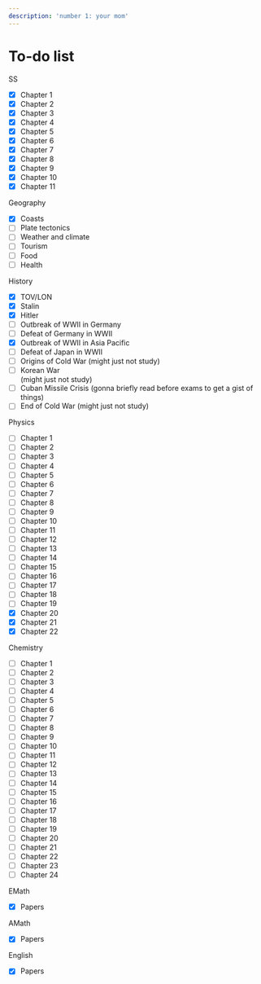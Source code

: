 ```yaml
---
description: 'number 1: your mom'
---
```


# To-do list

SS

* [x] Chapter 1
* [x] Chapter 2
* [x] Chapter 3
* [x] Chapter 4
* [x] Chapter 5
* [x] Chapter 6
* [x] Chapter 7
* [x] Chapter 8
* [x] Chapter 9
* [x] Chapter 10
* [x] Chapter 11

Geography

* [x] Coasts
* [ ] Plate tectonics
* [ ] Weather and climate
* [ ] Tourism
* [ ] Food
* [ ] Health

History

* [x] TOV/LON
* [x] Stalin
* [x] Hitler
* [ ] Outbreak of WWII in Germany
* [ ] Defeat of Germany in WWII
* [x] Outbreak of WWII in Asia Pacific
* [ ] Defeat of Japan in WWII
* [ ] Origins of Cold War (might just not study)
* [ ] Korean War\
  (might just not study)
* [ ] Cuban Missile Crisis (gonna briefly read before exams to get a gist of things)
* [ ] End of Cold War (might just not study)

Physics

* [ ] Chapter 1
* [ ] Chapter 2
* [ ] Chapter 3
* [ ] Chapter 4
* [ ] Chapter 5
* [ ] Chapter 6
* [ ] Chapter 7
* [ ] Chapter 8
* [ ] Chapter 9
* [ ] Chapter 10
* [ ] Chapter 11
* [ ] Chapter 12
* [ ] Chapter 13
* [ ] Chapter 14
* [ ] Chapter 15
* [ ] Chapter 16
* [ ] Chapter 17
* [ ] Chapter 18
* [ ] Chapter 19
* [x] Chapter 20
* [x] Chapter 21
* [x] Chapter 22

Chemistry

* [ ] Chapter 1
* [ ] Chapter 2
* [ ] Chapter 3
* [ ] Chapter 4
* [ ] Chapter 5
* [ ] Chapter 6
* [ ] Chapter 7
* [ ] Chapter 8
* [ ] Chapter 9
* [ ] Chapter 10
* [ ] Chapter 11
* [ ] Chapter 12
* [ ] Chapter 13
* [ ] Chapter 14
* [ ] Chapter 15
* [ ] Chapter 16
* [ ] Chapter 17
* [ ] Chapter 18
* [ ] Chapter 19
* [ ] Chapter 20
* [ ] Chapter 21
* [ ] Chapter 22
* [ ] Chapter 23
* [ ] Chapter 24

EMath

* [x] Papers

AMath

* [x] Papers

English

* [x] Papers



